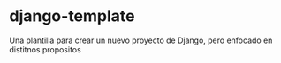 # django-template
Una plantilla para crear un nuevo proyecto de Django, pero enfocado en distitnos propositos
